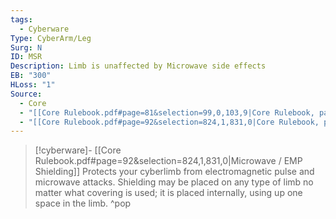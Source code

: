 ```yaml
---
tags:
  - Cyberware
Type: CyberArm/Leg
Surg: N
ID: MSR
Description: Limb is unaffected by Microwave side effects
EB: "300"
HLoss: "1"
Source:
  - Core
  - "[[Core Rulebook.pdf#page=81&selection=99,0,103,9|Core Rulebook, page 81]]"
  - "[[Core Rulebook.pdf#page=92&selection=824,1,831,0|Core Rulebook, page 92]]"
---
```

> [!cyberware]- [[Core Rulebook.pdf#page=92&selection=824,1,831,0|Microwave / EMP Shielding]]
> Protects your cyberlimb from electromagnetic pulse and microwave attacks. Shielding may be placed on any type of limb no matter what covering is used; it is placed internally, using up one space in the limb.
>^pop
